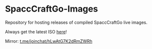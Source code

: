 # SpaccCraftGo-Images
Repository for hosting releases of compiled SpaccCraftGo live images.

Always get the latest ISO [here](https://github.com/Spacc-Inc/SpaccCraftGo-Images/releases/latest)!

Mirror: [t.me/joinchat/hLwAtG7K2dRmZWRh](https://t.me/joinchat/hLwAtG7K2dRmZWRh)
